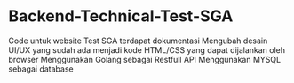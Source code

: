 # Backend-Technical-Test-SGA
Code untuk website Test SGA terdapat dokumentasi
Mengubah desain UI/UX yang sudah ada menjadi kode HTML/CSS yang dapat dijalankan oleh browser
Menggunakan Golang sebagai Restfull API
Menggunakan MYSQL sebagai database 
